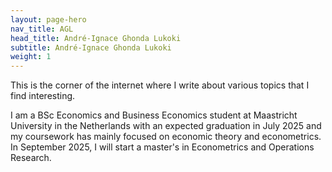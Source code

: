 ```yaml
---
layout: page-hero
nav_title: AGL
head_title: André-Ignace Ghonda Lukoki
subtitle: André-Ignace Ghonda Lukoki
weight: 1
---
```


This is the corner of the internet where I write about various topics that I find interesting.

I am a BSc Economics and Business Economics student at Maastricht University in the Netherlands with an expected graduation in July 2025 and my coursework has mainly focused on economic theory and econometrics. In September 2025, I will start a master's in Econometrics and Operations Research.